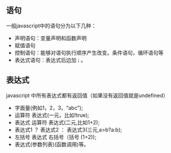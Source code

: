 ## 语句
 一般javascript中的语句分为以下几种：  
* 声明语句：变量声明和函数声明
* 赋值语句
* 控制语句：能够对语句执行顺序产生改变。条件语句，循环语句等
* 表达式语句：表达式后边加`；`。

## 表达式
javascript 中所有表达式都有返回值（如果没有返回值就是undefined）
* 字面量(例如1，2，3，“abc”);
* 运算符 表达式(一元，比如!true);
* 表达式 运算符 表达式(二元,比如1+2);
* 表达式1 ？ 表达式2 ： 表达式3(三元,a>b?a:b);
* 左括号 表达式 右括号（括号 (1+2));
* 表达式(参数列表)(函数调用)等。